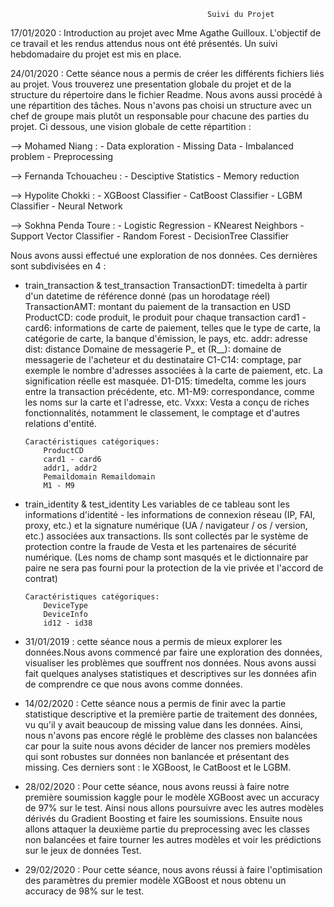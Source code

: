                                                 Suivi du Projet
						
						
17/01/2020 : Introduction au projet avec Mme Agathe Guilloux. L'objectif de ce travail et les rendus attendus nous ont 
été présentés. Un suivi hebdomadaire du projet est mis en place.

24/01/2020 :  Cette séance nous a permis de créer les différents fichiers liés au projet. Vous trouverez une presentation 
globale du projet et de la structure du répertoire dans le fichier Readme. 
Nous avons aussi procédé à une répartition des tâches. Nous n'avons pas choisi un structure avec un chef de groupe mais 
plutôt un responsable pour chacune des parties du projet. Ci dessous, une vision globale de cette répartition :

--> Mohamed Niang : 
					- Data exploration
					- Missing Data
					- Imbalanced problem
					- Preprocessing 

--> Fernanda Tchouacheu :
					- Desciptive Statistics
					- Memory reduction


--> Hypolite Chokki :
          - XGBoost Classifier
					- CatBoost Classifier
					- LGBM Classifier
					- Neural Network

--> Sokhna Penda Toure :
					- Logistic Regression
					- KNearest Neighbors
					- Support Vector Classifier
					- Random Forest 
					- DecisionTree Classifier


Nous avons aussi effectué une exploration de nos données. Ces dernières sont subdivisées en 4 : 

- train_transaction & test_transaction
      TransactionDT: timedelta à partir d'un datetime de référence donné (pas un horodatage réel)
      TransactionAMT: montant du paiement de la transaction en USD
      ProductCD: code produit, le produit pour chaque transaction
      card1 - card6: informations de carte de paiement, telles que le type de carte, la catégorie de carte, la banque d'émission, le pays, etc.
      addr: adresse
      dist: distance
      Domaine de messagerie P_ et (R__): domaine de messagerie de l'acheteur et du destinataire
      C1-C14: comptage, par exemple le nombre d'adresses associées à la carte de paiement, etc. La signification réelle est masquée.
      D1-D15: timedelta, comme les jours entre la transaction précédente, etc.
      M1-M9: correspondance, comme les noms sur la carte et l'adresse, etc.
      Vxxx: Vesta a conçu de riches fonctionnalités, notamment le classement, le comptage et d'autres relations d'entité.
      
      Caractéristiques catégoriques:
          ProductCD
          card1 - card6
          addr1, addr2
          Pemaildomain Remaildomain
          M1 - M9


- train_identity & test_identity
      Les variables de ce tableau sont les informations d'identité - les informations de connexion réseau (IP, FAI, proxy, etc.) et la signature numérique (UA / navigateur / os / version, etc.) associées aux transactions.
      Ils sont collectés par le système de protection contre la fraude de Vesta et les partenaires de sécurité numérique.
      (Les noms de champ sont masqués et le dictionnaire par paire ne sera pas fourni pour la protection de la vie privée et l'accord de contrat)

      Caractéristiques catégoriques:
          DeviceType
          DeviceInfo
          id12 - id38
      

- 31/01/2019 : cette séance nous a permis de mieux explorer les données.Nous avons commencé par faire une exploration des données, visualiser les problèmes que souffrent nos données. Nous avons aussi fait quelques analyses statistiques et descriptives sur les données afin de comprendre ce que nous avons comme données.

- 14/02/2020 : Cette séance nous a permis de finir avec la partie statistique descriptive et la première partie de traitement des données, vu qu'il y avait beaucoup de missing value dans les données. Ainsi, nous n'avons pas encore réglé le problème des classes non balancées car pour la suite nous avons décider de lancer nos premiers modèles qui sont robustes sur données non banlancée et présentant des missing. Ces derniers sont : le XGBoost, le CatBoost et le LGBM. 

- 28/02/2020 : Pour cette séance, nous avons reussi à faire notre première soumission kaggle pour le modèle XGBoost avec un accuracy de 97% sur le test. Ainsi nous allons poursuivre avec les autres modèles dérivés du Gradient Boosting et faire les soumissions. Ensuite nous allons attaquer la deuxième partie du preprocessing avec les classes non balancées et faire tourner les autres modèles et voir les prédictions sur le jeux de données Test.

- 29/02/2020 : Pour cette séance, nous avons réussi à faire l'optimisation des paramètres du premier modèle XGBoost et nous obtenu un accuracy de 98% sur le test. 
